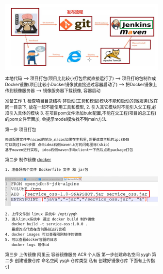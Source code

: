 
 ![](image/Pasted%20image%2020221107140550.png)

本地代码 --> 项目打包(项目比比较小打包后就直接运行了) --> 项目打的包制作成Docker镜像(项目比较小Docker镜像就直接通过容器启动了) --> 把Docker镜像上传到镜像服务器 --> 镜像服务器下载镜像, 容器启动


准备工作
	1. 检查项目目录结构
	      非启动(工具和模型)模块不能和启动的(微服务)放在同一目录下, 放在一起不能使用工具和模型,
	2.  引入其它模块时不能引入父工程,必须引入具体的模块
	3. 在项目pom文件添加buld配置,不能在父工程(项目的总工程)的pom文件里面加, 会提示model模块找不到main方法.


第一步 项目打包

	修改配置文件中nacos的地址,nacos如果在主机里,需要改成主机的ip:8848
	可以跳过test步骤 点击idea右侧maven上方的闪电图标(skip)
	基于maven进行实现, idea右侧maven手动client一下然后点击package打包
	
第二步 制作镜像   [docker](../../../z_技术点/docker.md)

	1. 准备好两个文件 Dockerfile 文件 和 jar包
 ![](image/Pasted%20image%2020221107143317.png)

	2. 上传文件到 linux 系统中 /opt/yygh
	3. 进入linux系统中 通过 docker build 制作镜像 
	   docker build -t service-oss:1.0.0 .
	   最后的点代表在当前路径进行曹祖
    4. docker images 可以查看刚刚制作的镜像
    5. 可以查看docker容器的日志
       docker logs 镜像id 

第三步 上传镜像
阿里云  容器镜像服务 ACR
个人版
第一步创建命名空间 yygh
第二步 创建镜像仓库
	命名空间 yygh
	仓库类型 私有
创建好镜像仓库 下面有上传指引




